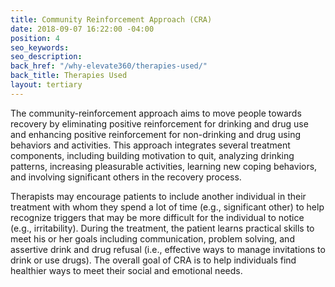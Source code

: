 ```yaml
---
title: Community Reinforcement Approach (CRA)
date: 2018-09-07 16:22:00 -04:00
position: 4
seo_keywords: 
seo_description: 
back_href: "/why-elevate360/therapies-used/"
back_title: Therapies Used
layout: tertiary
---
```


The community-reinforcement approach aims to move people towards recovery by eliminating positive reinforcement for drinking and drug use and enhancing positive reinforcement for non-drinking and drug using behaviors and activities. This approach integrates several treatment components, including building motivation to quit, analyzing drinking patterns, increasing pleasurable activities, learning new coping behaviors, and involving significant others in the recovery process.

Therapists may encourage patients to include another individual in their treatment with whom they spend a lot of time (e.g., significant other) to help recognize triggers that may be more difficult for the individual to notice (e.g., irritability). During the treatment, the patient learns practical skills to meet his or her goals including communication, problem solving, and assertive drink and drug refusal (i.e., effective ways to manage invitations to drink or use drugs). The overall goal of CRA is to help individuals find healthier ways to meet their social and emotional needs.
